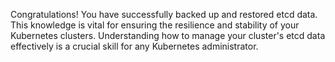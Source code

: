 
Congratulations! You have successfully backed up and restored etcd data. This knowledge is vital for ensuring the resilience and stability of your Kubernetes clusters. Understanding how to manage your cluster's etcd data effectively is a crucial skill for any Kubernetes administrator.
